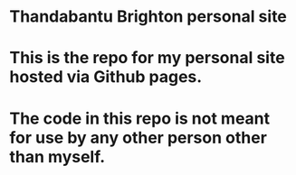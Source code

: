 # Thandabantu Brighton personal site

# This is the repo for my personal site hosted via Github pages.
# The code in this repo is not meant for use by any other person other than myself.
